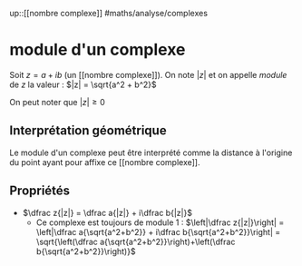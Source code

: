 up::[[nombre complexe]]
#maths/analyse/complexes 
# module d'un complexe
Soit $z = a+ib$ (un [[nombre complexe]]).
On note $|z|$ et on appelle _module_ de $z$ la valeur :
$|z| = \sqrt{a^2 + b^2}$

On peut noter que $|z| \geq 0$

## Interprétation géométrique

Le module d'un complexe peut être interprété comme la distance à l'origine du point ayant pour affixe ce [[nombre complexe]].

## Propriétés

- $\dfrac z{|z|} = \dfrac a{|z|} + i\dfrac b{|z|}$
    - Ce complexe est toujours de module 1 : $\left|\dfrac z{|z|}\right| = \left|\dfrac a{\sqrt{a^2+b^2}} + i\dfrac b{\sqrt{a^2+b^2}}\right| = \sqrt{\left(\dfrac a{\sqrt{a^2+b^2}}\right)+\left(\dfrac b{\sqrt{a^2+b^2}}\right)}$


